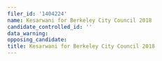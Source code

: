 ```yaml
---
filer_id: '1404224'
name: Kesarwani for Berkeley City Council 2018
candidate_controlled_id: ''
data_warning: 
opposing_candidate: 
title: Kesarwani for Berkeley City Council 2018
---
```


